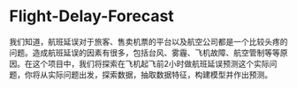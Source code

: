 # Flight-Delay-Forecast


我们知道，航班延误对于旅客、售卖机票的平台以及航空公司都是一个比较头疼的问题。造成航班延误的因素有很多，包括台风、雾霾、飞机故障、航空管制等等原因。在这个项目中，我们将探索在飞机起飞前2小时做航班延误预测这个实际问题，你将从实际问题出发，探索数据，抽取数据特征，构建模型并作出预测。
